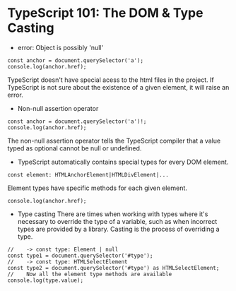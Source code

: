 # TypeScript 101: The DOM & Type Casting

- error: Object is possibly 'null'
```
const anchor = document.querySelector('a');
console.log(anchor.href);
```
TypeScript doesn't have special acess to the html files in the project.
If TypeScript is not sure about the existence of a given element, it will raise an error.

- Non-null assertion operator
```
const anchor = document.querySelector('a')!;
console.log(anchor.href);
```
The non-null assertion operator tells the TypeScript compiler that a value typed as optional cannot be null or undefined.

- TypeScript automatically contains special types for every DOM element.
```
const element: HTMLAnchorElement|HTMLDivElement|...
```
Element types have specific methods for each given element.
```
console.log(anchor.href);
```
- Type casting
There are times when working with types where it's necessary to override the type of a variable, such as when incorrect types are provided by a library.
Casting is the process of overriding a type.
```
//    -> const type: Element | null
const type1 = document.querySelector('#type');
//    -> const type: HTMLSelectElement
const type2 = document.querySelector('#type') as HTMLSelectElement;
//    Now all the element type methods are available
console.log(type.value);
```